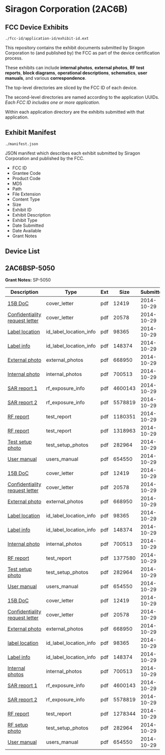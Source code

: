 # Siragon Corporation (2AC6B)
## FCC Device Exhibits

```
./fcc-id/application-id/exhibit-id.ext
```

This repository contains the exhibit documents submitted by Siragon Corporation to (and published by) the FCC as part of the device certification process.

These exhibits can include **internal photos**, **external photos**, **RF test reports**, **block diagrams**, **operational descriptions**, **schematics**, **user manuals**, and various **correspondence**.

The top-level directories are sliced by the FCC ID of each device.

The second-level directories are named according to the application UUIDs. *Each FCC ID includes one or more application.*

Within each application directory are the exhibits submitted with that application. 

## Exhibit Manifest

```
./manifest.json
```

JSON manifest which describes each exhibit submitted by Siragon Corporation and published by the FCC.

- FCC ID
- Grantee Code
- Product Code
- MD5
- Path
- File Extension
- Content Type
- Size
- Exhibit ID
- Exhibit Description
- Exhibit Type
- Date Submitted
- Date Available
- Grant Notes

## Device List
## 2AC6BSP-5050
**Grant Notes:** SP-5050

| Description | Type | Ext | Size | Submitted | Available |
| ----------- | ---- | --- | ---- | --------- | --------- |
| [15B DoC](2AC6BSP-5050/666ca09a507cdf26a0351b7cf955d443/2430025.pdf) | cover_letter | pdf | 12419 | 2014-10-29 | 2014-10-29 |
| [Confidentiality request letter](2AC6BSP-5050/666ca09a507cdf26a0351b7cf955d443/2430026.pdf) | cover_letter | pdf | 20578 | 2014-10-29 | 2014-10-29 |
| [Label location](2AC6BSP-5050/666ca09a507cdf26a0351b7cf955d443/2430050.pdf) | id_label_location_info | pdf | 98365 | 2014-10-29 | 2014-10-29 |
| [Label info](2AC6BSP-5050/666ca09a507cdf26a0351b7cf955d443/2430051.pdf) | id_label_location_info | pdf | 148374 | 2014-10-29 | 2014-10-29 |
| [External photo](2AC6BSP-5050/666ca09a507cdf26a0351b7cf955d443/2430036.pdf) | external_photos | pdf | 668950 | 2014-10-29 | 2014-10-29 |
| [Internal photo](2AC6BSP-5050/666ca09a507cdf26a0351b7cf955d443/2430037.pdf) | internal_photos | pdf | 700513 | 2014-10-29 | 2014-10-29 |
| [SAR report 1](2AC6BSP-5050/666ca09a507cdf26a0351b7cf955d443/2430034.pdf) | rf_exposure_info | pdf | 4600143 | 2014-10-29 | 2014-10-29 |
| [SAR report 2](2AC6BSP-5050/666ca09a507cdf26a0351b7cf955d443/2430035.pdf) | rf_exposure_info | pdf | 5578819 | 2014-10-29 | 2014-10-29 |
| [RF report](2AC6BSP-5050/666ca09a507cdf26a0351b7cf955d443/2430066.pdf) | test_report | pdf | 1180351 | 2014-10-29 | 2014-10-29 |
| [RF report](2AC6BSP-5050/666ca09a507cdf26a0351b7cf955d443/2430067.pdf) | test_report | pdf | 1318963 | 2014-10-29 | 2014-10-29 |
| [Test setup photo](2AC6BSP-5050/666ca09a507cdf26a0351b7cf955d443/2430033.pdf) | test_setup_photos | pdf | 282964 | 2014-10-29 | 2014-10-29 |
| [User manual](2AC6BSP-5050/666ca09a507cdf26a0351b7cf955d443/2430052.pdf) | users_manual | pdf | 654550 | 2014-10-29 | 2014-10-29 |
| [15B DoC](2AC6BSP-5050/79ac7fff2f8a11112f7ada9c83f03a5d/2430025.pdf) | cover_letter | pdf | 12419 | 2014-10-29 | 2014-10-29 |
| [Confidentiality request letter](2AC6BSP-5050/79ac7fff2f8a11112f7ada9c83f03a5d/2430026.pdf) | cover_letter | pdf | 20578 | 2014-10-29 | 2014-10-29 |
| [External photo](2AC6BSP-5050/79ac7fff2f8a11112f7ada9c83f03a5d/2430036.pdf) | external_photos | pdf | 668950 | 2014-10-29 | 2014-10-29 |
| [Label location](2AC6BSP-5050/79ac7fff2f8a11112f7ada9c83f03a5d/2430050.pdf) | id_label_location_info | pdf | 98365 | 2014-10-29 | 2014-10-29 |
| [Label info](2AC6BSP-5050/79ac7fff2f8a11112f7ada9c83f03a5d/2430051.pdf) | id_label_location_info | pdf | 148374 | 2014-10-29 | 2014-10-29 |
| [Internal photo](2AC6BSP-5050/79ac7fff2f8a11112f7ada9c83f03a5d/2430037.pdf) | internal_photos | pdf | 700513 | 2014-10-29 | 2014-10-29 |
| [RF report](2AC6BSP-5050/79ac7fff2f8a11112f7ada9c83f03a5d/2430099.pdf) | test_report | pdf | 1377580 | 2014-10-29 | 2014-10-29 |
| [Test setup photo](2AC6BSP-5050/79ac7fff2f8a11112f7ada9c83f03a5d/2430033.pdf) | test_setup_photos | pdf | 282964 | 2014-10-29 | 2014-10-29 |
| [User manual](2AC6BSP-5050/79ac7fff2f8a11112f7ada9c83f03a5d/2430052.pdf) | users_manual | pdf | 654550 | 2014-10-29 | 2014-10-29 |
| [15B DoC](2AC6BSP-5050/41a298b9153fa6a6342ba4df87b37492/2430025.pdf) | cover_letter | pdf | 12419 | 2014-10-29 | 2014-10-29 |
| [Confidentiality request letter](2AC6BSP-5050/41a298b9153fa6a6342ba4df87b37492/2430026.pdf) | cover_letter | pdf | 20578 | 2014-10-29 | 2014-10-29 |
| [External photo](2AC6BSP-5050/41a298b9153fa6a6342ba4df87b37492/2430036.pdf) | external_photos | pdf | 668950 | 2014-10-29 | 2014-10-29 |
| [label location](2AC6BSP-5050/41a298b9153fa6a6342ba4df87b37492/2430050.pdf) | id_label_location_info | pdf | 98365 | 2014-10-29 | 2014-10-29 |
| [Label info](2AC6BSP-5050/41a298b9153fa6a6342ba4df87b37492/2430051.pdf) | id_label_location_info | pdf | 148374 | 2014-10-29 | 2014-10-29 |
| [Internal photos](2AC6BSP-5050/41a298b9153fa6a6342ba4df87b37492/2430037.pdf) | internal_photos | pdf | 700513 | 2014-10-29 | 2014-10-29 |
| [SAR report 1](2AC6BSP-5050/41a298b9153fa6a6342ba4df87b37492/2430034.pdf) | rf_exposure_info | pdf | 4600143 | 2014-10-29 | 2014-10-29 |
| [SAR report 2](2AC6BSP-5050/41a298b9153fa6a6342ba4df87b37492/2430035.pdf) | rf_exposure_info | pdf | 5578819 | 2014-10-29 | 2014-10-29 |
| [RF report](2AC6BSP-5050/41a298b9153fa6a6342ba4df87b37492/2430032.pdf) | test_report | pdf | 1278344 | 2014-10-29 | 2014-10-29 |
| [RF setup photo](2AC6BSP-5050/41a298b9153fa6a6342ba4df87b37492/2430033.pdf) | test_setup_photos | pdf | 282964 | 2014-10-29 | 2014-10-29 |
| [User manual](2AC6BSP-5050/41a298b9153fa6a6342ba4df87b37492/2430052.pdf) | users_manual | pdf | 654550 | 2014-10-29 | 2014-10-29 |
